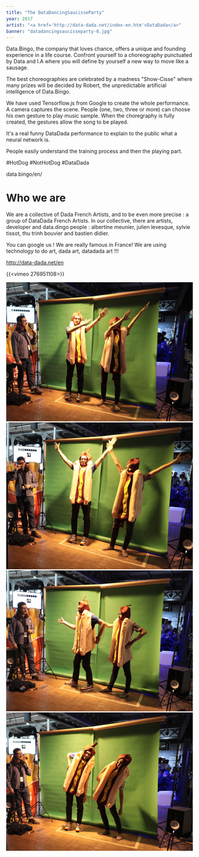 ```yaml
---
title: "The DataDancingSaucisseParty"
year: 2017
artist: "<a href='http://data-dada.net/index-en.htm'>DataDada</a>"
banner: "datadancingsaucisseparty-6.jpg"
---
```


Data.Bingo, the company that loves chance, offers a unique and founding
experience in a life course. Confront yourself to a choreography punctuated by
Data and I.A where you will define by yourself a new way to move like a
sausage.

The best choreographies are celebrated by a madness "Show-Cisse" where many
prizes will be decided by Robert, the unpredictable artificial intelligence of
Data.Bingo.

We have used Tensorflow.js from Google to create the whole performance. A
camera captures the scene. People (one, two, three or more) can choose his own
gesture to play music sample. When the choregraphy is fully created,  the
gestures allow the song to be played. 


It's a real funny DataDada performance to explain to the public what a neural
network is. 

People easily understand the training process and then the playing part. 

 #HotDog #NotHotDog #DataDada

data.bingo/en/


# Who we are

We are a collective of Dada French Artists, and to be even more precise : a
group of DataDada French Artists. 
In our collective, there are artists, developer and data.dingo people :
albertine meunier, julien levesque, sylvie tissot, thu trinh bouvier and
bastien didier. 

You can google us ! We are really famous in France! We are using technology to
do art, dada art, datadada art !!! 

http://data-dada.net/en

{{<vimeo 276951108>}}

![DataDancingSaucisseParty](datadancingsaucisseparty-1.jpg)
![DataDancingSaucisseParty](datadancingsaucisseparty-2.jpg)
![DataDancingSaucisseParty](datadancingsaucisseparty-3.jpg)
![DataDancingSaucisseParty](datadancingsaucisseparty-4.jpg)
